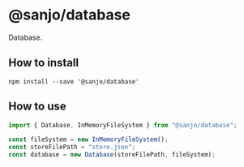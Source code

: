 # @sanjo/database

Database.

## How to install

```
npm install --save '@sanjo/database'
```

## How to use

```js
import { Database, InMemoryFileSystem } from "@sanjo/database";

const fileSystem = new InMemoryFileSystem();
const storeFilePath = "store.json";
const database = new Database(storeFilePath, fileSystem);
```
